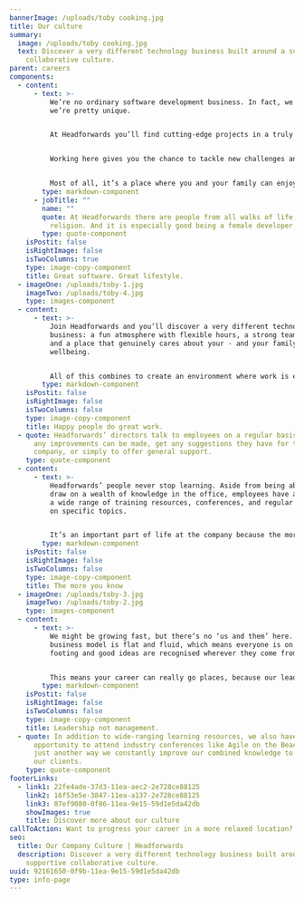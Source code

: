 ```yaml
---
bannerImage: /uploads/toby cooking.jpg
title: Our culture
summary:
  image: /uploads/toby cooking.jpg
  text: Discover a very different technology business built around a supportive,
    collaborative culture.
parent: careers
components:
  - content:
      - text: >-
          We’re no ordinary software development business. In fact, we think
          we’re pretty unique.


          At Headforwards you’ll find cutting-edge projects in a truly agile environment, a flat structure with no egos, and a friendly team environment where everyone’s equal.


          Working here gives you the chance to tackle new challenges and build your skills, alongside a team of experts who are always hungry to explore new technologies and learn new things. 


          Most of all, it’s a place where you and your family can enjoy a fantastic lifestyle and quality of life – because joining us isn’t just a career choice, it’s a life choice.
        type: markdown-component
      - jobTitle: ""
        name: ""
        quote: At Headforwards there are people from all walks of life, culture and
          religion. And it is especially good being a female developer.
        type: quote-component
    isPostit: false
    isRightImage: false
    isTwoColumns: true
    type: image-copy-component
    title: Great software. Great lifestyle.
  - imageOne: /uploads/toby-1.jpg
    imageTwo: /uploads/toby-4.jpg
    type: images-component
  - content:
      - text: >-
          Join Headforwards and you’ll discover a very different technology
          business: a fun atmosphere with flexible hours, a strong team spirit,
          and a place that genuinely cares about your - and your family’s -
          wellbeing. 


          All of this combines to create an environment where work is enjoyable, not stressful. And outside of work, you’re in Cornwall – so there’s a fantastic lifestyle to enjoy.
        type: markdown-component
    isPostit: false
    isRightImage: false
    isTwoColumns: false
    type: image-copy-component
    title: Happy people do great work.
  - quote: Headforwards’ directors talk to employees on a regular basis to check if
      any improvements can be made, get any suggestions they have for the
      company, or simply to offer general support.
    type: quote-component
  - content:
      - text: >-
          Headforwards’ people never stop learning. Aside from being able to
          draw on a wealth of knowledge in the office, employees have access to
          a wide range of training resources, conferences, and regular sessions
          on specific topics. 


          It’s an important part of life at the company because the more knowledge and experience the team develops, the better it can serve its clients.
        type: markdown-component
    isPostit: false
    isRightImage: false
    isTwoColumns: false
    type: image-copy-component
    title: The more you know
  - imageOne: /uploads/toby-3.jpg
    imageTwo: /uploads/toby-2.jpg
    type: images-component
  - content:
      - text: >-
          We might be growing fast, but there’s no ‘us and them’ here. Our
          business model is flat and fluid, which means everyone is on an equal
          footing and good ideas are recognised wherever they come from.


          This means your career can really go places, because our leaders are all around you. And they’re great at spotting talented people who always give their all.
        type: markdown-component
    isPostit: false
    isRightImage: false
    isTwoColumns: false
    type: image-copy-component
    title: Leadership not management.
  - quote: In addition to wide-ranging learning resources, we also have the
      opportunity to attend industry conferences like Agile on the Beach. It’s
      just another way we constantly improve our combined knowledge to benefit
      our clients.
    type: quote-component
footerLinks:
  - link1: 22fe4ade-37d3-11ea-aec2-2e728ce88125
    link2: 16f53e5e-3847-11ea-a137-2e728ce88125
    link3: 87ef9080-0f86-11ea-9e15-59d1e5da42db
    showImages: true
    title: Discover more about our culture
callToAction: Want to progress your career in a more relaxed location?
seo:
  title: Our Company Culture | Headforwards
  description: Discover a very different technology business built around a
    supportive collaborative culture.
uuid: 92161650-0f9b-11ea-9e15-59d1e5da42db
type: info-page
---
```

